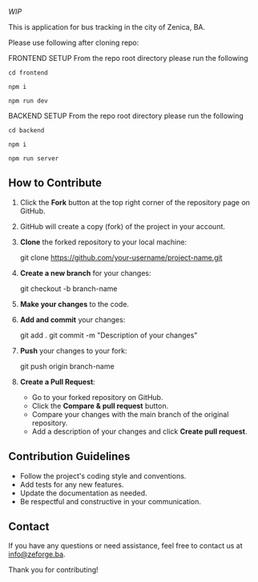 *WIP*

This is application for bus tracking in the city of Zenica, BA.


Please use following after cloning repo:


FRONTEND SETUP
From the repo root directory please run the following

`cd frontend`

`npm i`

`npm run dev`

BACKEND SETUP
From the repo root directory please run the following

`cd backend`

`npm i`

`npm run server`


## How to Contribute

1. Click the **Fork** button at the top right corner of the repository page on GitHub.
2. GitHub will create a copy (fork) of the project in your account.
2. **Clone** the forked repository to your local machine:
    
    git clone https://github.com/your-username/project-name.git
    
3. **Create a new branch** for your changes:
    
    git checkout -b branch-name
    
4. **Make your changes** to the code.
5. **Add and commit** your changes:
    
    git add .
    git commit -m "Description of your changes"
    
6. **Push** your changes to your fork:
    
    git push origin branch-name
    
7. **Create a Pull Request**:
    - Go to your forked repository on GitHub.
    - Click the **Compare & pull request** button.
    - Compare your changes with the main branch of the original repository.
    - Add a description of your changes and click **Create pull request**.

## Contribution Guidelines

- Follow the project's coding style and conventions.
- Add tests for any new features.
- Update the documentation as needed.
- Be respectful and constructive in your communication.

## Contact

If you have any questions or need assistance, feel free to contact us at info@zeforge.ba.

Thank you for contributing!